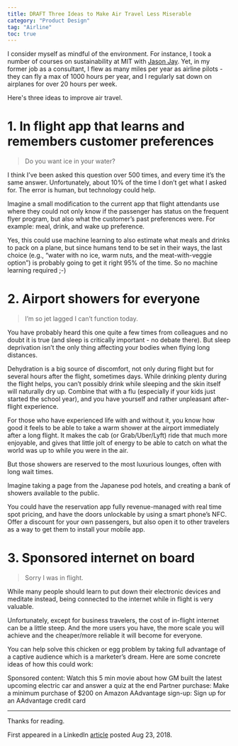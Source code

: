 ```yaml
---
title: DRAFT Three Ideas to Make Air Travel Less Miserable
category: "Product Design"
tag: "Airline"
toc: true
---
```


I consider myself as mindful of the environment. For instance, I took a number of courses on sustainability at MIT with [Jason Jay](https://mitsloan.mit.edu/sustainability/video/how-to-keep-conversation-alive-in-a-polarized-world-jason-jay-tedxbocaraton). Yet, in my former job as a consultant, I flew as many miles per year as airline pilots - they can fly a max of 1000 hours per year, and I regularly sat down on airplanes for over 20 hours per week. 

Here's three ideas to improve air travel.

# 1. In flight app that learns and remembers customer preferences

> Do you want ice in your water?

I think I’ve been asked this question over 500 times, and every time it’s the same answer. Unfortunately, about 10% of the time I don’t get what I asked for. The error is human, but technology could help.

Imagine a small modification to the current app that flight attendants use where they could not only know if the passenger has status on the frequent flyer program, but also what the customer’s past preferences were. For example: meal, drink, and wake up preference.

Yes, this could use machine learning to also estimate what meals and drinks to pack on a plane, but since humans tend to be set in their ways, the last choice (e.g., “water with no ice, warm nuts, and the meat-with-veggie option”) is probably going to get it right 95% of the time. So no machine learning required ;-)


# 2. Airport showers for everyone

> I’m so jet lagged I can’t function today.

You have probably heard this one quite a few times from colleagues and no doubt it is true (and sleep is critically important - no debate there). But sleep deprivation isn’t the only thing affecting your bodies when flying long distances.

Dehydration is a big source of discomfort, not only during flight but for several hours after the flight, sometimes days. While drinking plenty during the flight helps, you can’t possibly drink while sleeping and the skin itself will naturally dry up. Combine that with a flu (especially if your kids just started the school year), and you have yourself and rather unpleasant after-flight experience.

For those who have experienced life with and without it, you know how good it feels to be able to take a warm shower at the airport immediately after a long flight. It makes the cab (or Grab/Uber/Lyft) ride that much more enjoyable, and gives that little jolt of energy to be able to catch on what the world was up to while you were in the air.

But those showers are reserved to the most luxurious lounges, often with long wait times.

Imagine taking a page from the Japanese pod hotels, and creating a bank of showers available to the public.

You could have the reservation app fully revenue-managed with real time spot pricing, and have the doors unlockable by using a smart phone’s NFC. Offer a discount for your own passengers, but also open it to other travelers as a way to get them to install your mobile app.


# 3. Sponsored internet on board

> Sorry I was in flight.

While many people should learn to put down their electronic devices and meditate instead, being connected to the internet while in flight is very valuable.

Unfortunately, except for business travelers, the cost of in-flight internet can be a little steep. And the more users you have, the more scale you will achieve and the cheaper/more reliable it will become for everyone.

You can help solve this chicken or egg problem by taking full advantage of a captive audience which is a marketer’s dream. Here are some concrete ideas of how this could work:

Sponsored content: Watch this 5 min movie about how GM built the latest upcoming electric car and answer a quiz at the end
Partner purchase: Make a minimum purchase of $200 on Amazon
AAdvantage sign-up: Sign up for an AAdvantage credit card

---

Thanks for reading.

First appeared in a LinkedIn [article](https://www.linkedin.com/pulse/three-ideas-improve-air-travel-danny-castonguay/) posted Aug 23, 2018.
